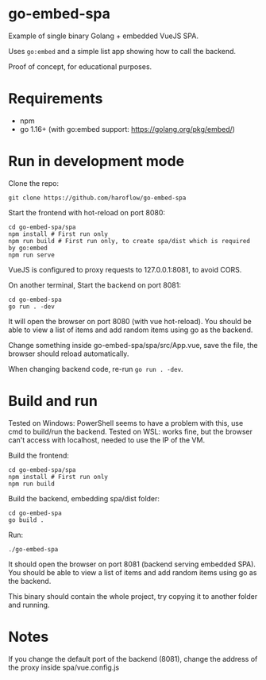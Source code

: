 # go-embed-spa
Example of single binary Golang + embedded VueJS SPA.

Uses `go:embed` and a simple list app showing how to call the backend.

Proof of concept, for educational purposes.

# Requirements

- npm
- go 1.16+ (with go:embed support: https://golang.org/pkg/embed/)

# Run in development mode

Clone the repo:
```
git clone https://github.com/haroflow/go-embed-spa
```

Start the frontend with hot-reload on port 8080:
```
cd go-embed-spa/spa
npm install # First run only
npm run build # First run only, to create spa/dist which is required by go:embed
npm run serve
```
VueJS is configured to proxy requests to 127.0.0.1:8081, to avoid CORS.

On another terminal, Start the backend on port 8081:
```
cd go-embed-spa
go run . -dev
```

It will open the browser on port 8080 (with vue hot-reload).
You should be able to view a list of items and add random items using go as the backend.

Change something inside go-embed-spa/spa/src/App.vue, save the file, the browser should reload automatically.

When changing backend code, re-run `go run . -dev`.

# Build and run 

Tested on Windows: PowerShell seems to have a problem with this, use cmd to build/run the backend.
Tested on WSL: works fine, but the browser can't access with localhost, needed to use the IP of the VM.

Build the frontend:
```
cd go-embed-spa/spa
npm install # First run only
npm run build
```

Build the backend, embedding spa/dist folder:
```
cd go-embed-spa
go build .
```

Run:
```
./go-embed-spa
```

It should open the browser on port 8081 (backend serving embedded SPA).
You should be able to view a list of items and add random items using go as the backend.

This binary should contain the whole project, try copying it to another folder and running.

# Notes

If you change the default port of the backend (8081), change the address of the proxy inside spa/vue.config.js
